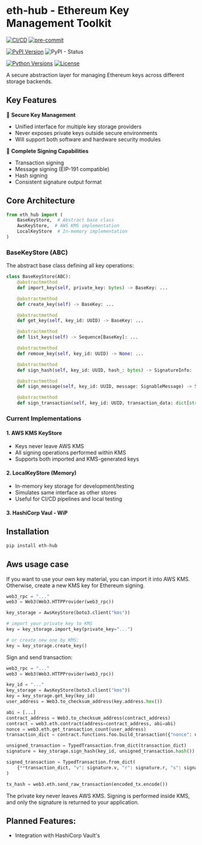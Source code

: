# eth-hub - Ethereum Key Management Toolkit

[![CI/CD](https://github.com/akcelero/eth-hub/actions/workflows/run-tests.yaml/badge.svg?query=branch%3Amaster)](https://github.com/akcelero/eth-hub/actions)
[![pre-commit](https://img.shields.io/badge/pre--commit-enabled-brightgreen?logo=pre-commit)](https://github.com/pre-commit/pre-commit)

[![PyPI Version](https://img.shields.io/pypi/v/eth-hub.svg)](https://pypi.org/project/eth-hub/)
![PyPI - Status](https://img.shields.io/pypi/status/eth-hub)

[![Python Versions](https://img.shields.io/pypi/pyversions/eth-hub.svg)](https://pypi.org/project/eth-hub/)
[![License](https://img.shields.io/pypi/l/eth-hub.svg)](https://github.com/akcelero/eth-hub/blob/main/LICENSE)

A secure abstraction layer for managing Ethereum keys across different storage backends.

## Key Features

🔐 **Secure Key Management**
- Unified interface for multiple key storage providers
- Never exposes private keys outside secure environments
- Will support both software and hardware security modules

📜 **Complete Signing Capabilities**
- Transaction signing
- Message signing (EIP-191 compatible)
- Hash signing
- Consistent signature output format

## Core Architecture

```python
from eth_hub import (
    BaseKeyStore,  # Abstract base class
    AwsKeyStore,  # AWS KMS implementation
    LocalKeyStore  # In-memory implementation
)
```

### BaseKeyStore (ABC)

The abstract base class defining all key operations:
```python
class BaseKeyStore(ABC):
    @abstractmethod
    def import_key(self, private_key: bytes) -> BaseKey: ...

    @abstractmethod
    def create_key(self) -> BaseKey: ...

    @abstractmethod
    def get_key(self, key_id: UUID) -> BaseKey: ...

    @abstractmethod
    def list_keys(self) -> Sequence[BaseKey]: ...

    @abstractmethod
    def remove_key(self, key_id: UUID) -> None: ...

    @abstractmethod
    def sign_hash(self, key_id: UUID, hash_: bytes) -> SignatureInfo: ...

    @abstractmethod
    def sign_message(self, key_id: UUID, message: SignableMessage) -> SignatureInfo: ...

    @abstractmethod
    def sign_transaction(self, key_id: UUID, transaction_data: dict[str, Any]) -> SignatureInfo: ...
```

### Current Implementations

#### 1. AWS KMS KeyStore

- Keys never leave AWS KMS
- All signing operations performed within KMS
- Supports both imported and KMS-generated keys

#### 2. LocalKeyStore (Memory)

- In-memory key storage for development/testing
- Simulates same interface as other stores
- Useful for CI/CD pipelines and local testing

#### 3. HashiCorp Vaul - WiP

## Installation
```bash
pip install eth-hub
```

## Aws usage case
If you want to use your own key material, you can import it into AWS KMS. Otherwise, create a new KMS key for Ethereum signing.
```Python
web3_rpc = "..."
web3 = Web3(Web3.HTTPProvider(web3_rpc))

key_storage = AwsKeyStore(boto3.client("kms"))

# import your private key to KMS
key = key_storage.import_key(private_key="...")

# or create new one by KMS:
key = key_storage.create_key()
```

Sign and send transaction:
```Python
web3_rpc = "..."
web3 = Web3(Web3.HTTPProvider(web3_rpc))

key_id = "..."
key_storage = AwsKeyStore(boto3.client("kms"))
key = key_storage.get_key(key_id)
user_address = Web3.to_checksum_address(key.address.hex())

abi = [...]
contract_address = Web3.to_checksum_address(contract_address)
contract = web3.eth.contract(address=contract_address, abi=abi)
nonce = web3.eth.get_transaction_count(user_address)
transaction_dict = contract.functions.foo.build_transaction({"nonce": nonce})

unsigned_transaction = TypedTransaction.from_dict(transaction_dict)
signature = key_storage.sign_hash(key_id, unsigned_transaction.hash())

signed_transaction = TypedTransaction.from_dict(
    {**transaction_dict, "v": signature.v, "r": signature.r, "s": signature.s}
)

tx_hash = web3.eth.send_raw_transaction(encoded_tx.encode())
```
The private key never leaves AWS KMS. Signing is performed inside KMS, and only the signature is returned to your application.


## Planned Features:
- Integration with HashiCorp Vault's
